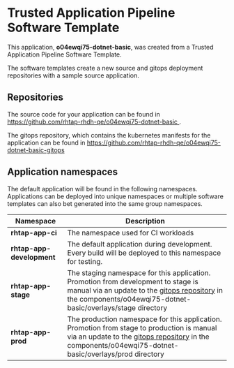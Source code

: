 # Trusted Application Pipeline Software Template

This application, **o04ewqi75-dotnet-basic**, was created from a Trusted Application Pipeline Software Template.

The software templates create a new source and gitops deployment repositories with a sample source application. 

## Repositories

The source code for your application can be found in [https://github.com/rhtap-rhdh-qe/o04ewqi75-dotnet-basic ](https://github.com/rhtap-rhdh-qe/o04ewqi75-dotnet-basic ).
 
The gitops repository, which contains the kubernetes manifests for the application can be found in 
[https://github.com/rhtap-rhdh-qe/o04ewqi75-dotnet-basic-gitops ](https://github.com/rhtap-rhdh-qe/o04ewqi75-dotnet-basic-gitops ) 

## Application namespaces 

The default application will be found in the following namespaces. Applications can be deployed into unique namespaces or multiple software templates can also bet generated into the same group namespaces.  

|  Namespace   |  Description   |  
| -------- | -------- |
| **rhtap-app-ci** | The namespace used for CI workloads |
| **rhtap-app-development** | The default application during development. Every build will be deployed to this namespace for testing. |
| **rhtap-app-stage** | The staging namespace for this application. Promotion from development to stage is manual via an update to the [gitops repository](https://github.com/rhtap-rhdh-qe/o04ewqi75-dotnet-basic-gitops ) in the components/o04ewqi75-dotnet-basic/overlays/stage directory |
| **rhtap-app-prod** | The production namespace for this application. Promotion from stage to production is manual via an update to the [gitops repository](https://github.com/rhtap-rhdh-qe/o04ewqi75-dotnet-basic-gitops ) in the components/o04ewqi75-dotnet-basic/overlays/prod directory |